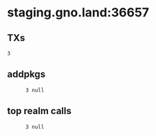 # staging.gno.land:36657

## TXs
```
3
```

## addpkgs
```
      3 null
```

## top realm calls
```
      3 null
```

